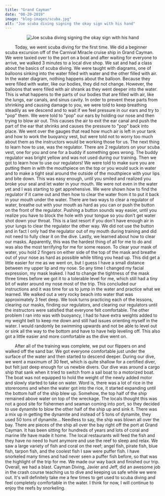 ```yaml
---
title: "Grand Cayman"
date: "08-20-2019"
image: "blog-images/scuba.jpg"
alt: "Joe scuba diving signing the okay sign with his hand"
---
```

<p align='center'>
<img src="blog-images/scuba.jpg" alt="Joe scuba diving signing the okay sign with his hand">
</p>

&nbsp;&nbsp;&nbsp;&nbsp;&nbsp;&nbsp;&nbsp;&nbsp;Today, we went scuba diving for the first time. We did a beginner scuba excursion off of the Carnival Miracle cruise ship in Grand Cayman. We were taxied over to the port on a boat and after waiting for everyone to arrive, we walked 3 minutes to a local dive shop. We sat and had a class about the basics of scuba diving. We were taught with diagrams, one of balloons sinking into the water filled with water and the other filled with air. In the water diagram, nothing happens about the balloon. Because they were filled with water, like our bodies, they did not change. However, the balloons that were filled with air shrank as they went deeper into the water. This is what happens to the parts of our bodies that are filled with air, like the lungs, ear canals, and sinus cavity. In order to prevent these parts from shrinking and causing damage to you, we were told to keep breathing steadily as we descend and to wait if we feel pressure in our ears and try to "pop" them. We were told to "pop" our ears by holding our nose and then trying to blow air out. This causes the air to exit the ear canal and push the part of the ear that shrinks and causes the pressure to "pop" back into place. We went over the gauges that read how much air is left in your tank and how to work the buoyancy vest, but were told not to worry too much about them as the instructors would be working those for us. The next thing to learn how to use, was the regulator. There are 2 regulators on your scuba vest, one for you and one for a buddy if something goes wrong. The buddy regulator was bright yellow and was not used during our training. Then we got to learn how to use our regulators! We were told to make sure you are putting them in with the mouthpiece on the top or you would suck in water and to make a tight seal around the outside of the mouthpiece with your lips and bite down. This was easy enough, until you smiled and realized you broke your seal and let water in your mouth. We were not even in the water yet and I was starting to get apprehensive. We were shown how to find the regulator if it came out and then how to clear the water from it to put it back in your mouth under the water. There are two ways to clear a regulator of water, breathe out with your mouth as hard as you can or push the button on the front of the regulator. Pushing a button sounds way easier, until you realize you have to block the hole with your tongue so you don't get water shot down your throat. This is a last resort if you don't have enough air in your lungs to clear the regulator the other way. We did not use the button and in fact I only had the regulator out of my mouth during training and did not need to fully clear it on the dive. Lastly, we learned about how to clear our masks. Apparently, this was the hardest thing of all for me to do and was also the most terrifying for me for some reason. To clear your mask of water, you hold 2 fingers on either side of the top of the mask and breathe out of your nose as hard as possible while tilting you head up. This did get a little easier for me as we went on, but I guess I have a small distance between my upper lip and my nose. So any time I changed my facial expression, my mask leaked. I had to change the tightness of the mask three times before we got it to a tolerable level for me, which still had a tiny bit of water around my nose most of the trip. This concluded our instructions and it was time for us to jump in the water and practice what we learned. We walked out a very rocky beach into water that was approximately 3 feet deep. We took turns practicing each of the lessons, clearing our masks, finding our regulators, and clearing our regulators until the instructors were satisfied that everyone felt comfortable. The other problem I ran into was with buoyancy, I had to have extra weights added to my weight belt to keep me down and still had issues orienting myself in the water. I would randomly be swimming upwards and not be able to level out or sink all the way to the bottom and have to have help leveling off. This also got a little easier and more comfortable as the dive went on.

&nbsp;&nbsp;&nbsp;&nbsp;&nbsp;&nbsp;&nbsp;&nbsp;After all of the training was complete, we put our flippers on and walked off the sand bar. We got everyone comfortable just under the surface of the water and then started to descend deeper. During our dive, we went a maximum of 30 feet, which is quite shallow for a certified diver, but felt just deep enough for us newbie divers. Our dive was around a cargo ship that sank when it tried to switch from a sail boat to a motorized boat. The boat was not equipped to hold the weight of the newly added motor and slowly started to take on water. Word is, there was a lot of rice in the storerooms and when the water got into the rice, it started expanding until the bottom half of the ship blew up. Somehow, the top half of the ship remained above water on top of the wreckage. The locals thought this was not a good site for fishermen and seaman coming into port, so they decided to use dynamite to blow the other half of the ship up and sink it. There was a mix up in getting the dynamite and instead of 5 tons of dynamite, they used 50 tons of dynamite... Needless to say, the ship was blown all over the bay. There are pieces of the ship all over the bay right off the port at Grand Cayman. It has been sitting for hundreds of years and lots of coral and marine life have made it home. The local restaurants will feed the fish and they have no need to hunt anymore and use the reef to sleep and relax. We saw a large variety of fish and coral on the reef; angel fish, pirate fish, blue fish, tarpon fish, and the coolest fish I saw were puffer fish. I have snorkeled many times and had never seen a puffer fish before, so that was the highlight of the trip for me. We made our way back and finished our trip. Overall, we had a blast. Cayman Diving, Javier and Jeff, did an awesome job in the crash course teaching us to dive and keeping us safe while we were out. It's will definitely take me a few times to get used to scuba diving and feel completely comfortable in the water. I think for now, I will continue to enjoy the reefs by snorkeling.
